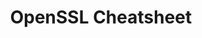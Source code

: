 ---
layout: cheatsheet
header: OpenSSL
title: OpenSSL Cheatsheet
description: OpenSSL sheet with common tasks, commands and information related to OpenSSH.
cheats:
  - title: Basics
    column: 1
    snippets:
       - code: |
          # show openssl version
          openssl version
---